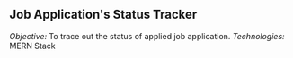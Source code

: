 ## Job Application's Status Tracker

*Objective:* To trace out the status of applied job application.
*Technologies:* MERN Stack

